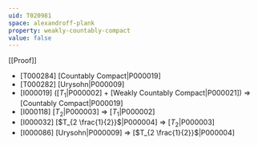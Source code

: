 ```yaml
---
uid: T020981
space: alexandroff-plank
property: weakly-countably-compact
value: false
---
```

[[Proof]]

* [T000284] [Countably Compact|P000019]
* [T000282] [Urysohn|P000009]
* [I000019] ([$T_1$|P000002] + [Weakly Countably Compact|P000021]) => [Countably Compact|P000019]
* [I000118] [$T_2$|P000003] => [$T_1$|P000002]
* [I000032] [$T_{2 \frac{1}{2}}$|P000004] => [$T_2$|P000003]
* [I000086] [Urysohn|P000009] => [$T_{2 \frac{1}{2}}$|P000004]

